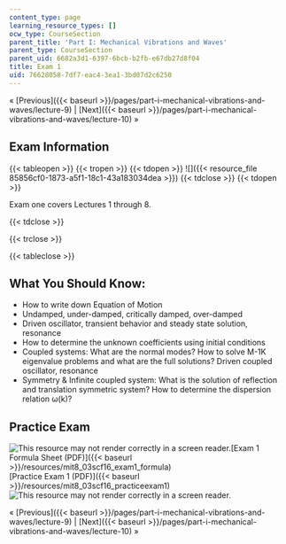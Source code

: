 ```yaml
---
content_type: page
learning_resource_types: []
ocw_type: CourseSection
parent_title: 'Part I: Mechanical Vibrations and Waves'
parent_type: CourseSection
parent_uid: 6682a3d1-6397-6bcb-b2fb-e67db27d8f04
title: Exam 1
uid: 76628058-7df7-eac4-3ea1-3bd07d2c6250
---
```


« [Previous]({{< baseurl >}}/pages/part-i-mechanical-vibrations-and-waves/lecture-9) | [Next]({{< baseurl >}}/pages/part-i-mechanical-vibrations-and-waves/lecture-10) »

Exam Information
----------------

{{< tableopen >}}
{{< tropen >}}
{{< tdopen >}}
![]({{< resource_file 85856cf0-1873-a5f1-18c1-43a183034dea >}})
{{< tdclose >}}
{{< tdopen >}}


Exam one covers Lectures 1 through 8.


{{< tdclose >}}

{{< trclose >}}

{{< tableclose >}}

What You Should Know:
---------------------

*   How to write down Equation of Motion
*   Undamped, under-damped, critically damped, over-damped
*   Driven oscillator, transient behavior and steady state solution, resonance
*   How to determine the unknown coefficients using initial conditions
*   Coupled systems: What are the normal modes? How to solve M-1K eigenvalue problems and what are the full solutions? Driven coupled oscillator, resonance
*   Symmetry & Infinite coupled system: What is the solution of reflection and translation symmetric system? How to determine the dispersion relation ω(k)?

Practice Exam
-------------

![This resource may not render correctly in a screen reader.](/images/inacessible.gif)[Exam 1 Formula Sheet (PDF)]({{< baseurl >}}/resources/mit8_03scf16_exam1_formula)  
[Practice Exam 1 (PDF)]({{< baseurl >}}/resources/mit8_03scf16_practiceexam1)  
![This resource may not render correctly in a screen reader.](/images/inacessible.gif)

« [Previous]({{< baseurl >}}/pages/part-i-mechanical-vibrations-and-waves/lecture-9) | [Next]({{< baseurl >}}/pages/part-i-mechanical-vibrations-and-waves/lecture-10) »